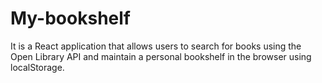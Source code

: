# My-bookshelf
It is a React application that allows users to search for books using the Open Library API and maintain a personal bookshelf in the browser using localStorage.
